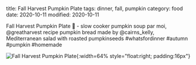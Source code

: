title: Fall Harvest Pumpkin Plate
tags: dinner, fall, pumpkin
category: food
date: 2020-10-11
modified: 2020-10-11

Fall Harvest Pumpkin Plate 🎃 - slow cooker pumpkin soup par moi,
@greatharvest recipe pumpkin bread made by @cairns_kelly,
Mediterranean salad with roasted pumpkinseeds #whatsfordinner #autumn
#pumpkin #homemade

![Fall Harvest Pumpkin Plate]({static}/images/IMG_2634.jpeg){:width=64% style="float:right; padding:16px"}
